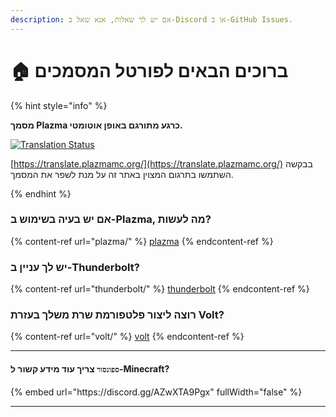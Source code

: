```yaml
---
description: אם יש לך שאלות, אנא שאל ב-Discord או ב-GitHub Issues.
---
```


# 🏠 ברוכים הבאים לפורטל המסמכים

{% hint style="info" %}

**מסמך Plazma כרגע מתורגם באופן אוטומטי.**

[![Translation Status](https://badges.crowdin.net/plazmamc-document-portal/localized.svg)](https://translate.plazmamc.org/)

[https://translate.plazmamc.org/](https://translate.plazmamc.org/) בבקשה השתמשו בתרגום המצוין באתר זה על מנת לשפר את המסמך.

{% endhint %}

### אם יש בעיה בשימוש ב-Plazma, מה לעשות?

{% content-ref url="plazma/" %}
[plazma](plazma/)
{% endcontent-ref %}

### יש לך עניין ב-Thunderbolt?

{% content-ref url="thunderbolt/" %}
[thunderbolt](thunderbolt/)
{% endcontent-ref %}

### רוצה ליצור פלטפורמת שרת משלך בעזרת Volt?

{% content-ref url="volt/" %}
[volt](volt/)
{% endcontent-ref %}

***

#### `ספונסור` צריך עוד מידע קשור ל-Minecraft? <a href="#etc-1" id="etc-1"></a>

{% embed url="https\://discord.gg/AZwXTA9Pgx" fullWidth="false" %}

***
